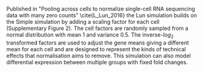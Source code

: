 Published in "Pooling across cells to normalize single-cell RNA sequencing data with many zero counts" \cite{L_Lun_2016} the Lun simulation builds on the Simple simulation by adding a scaling factor for each cell (Supplementary Figure 2). The cell factors are randomly sampled from a normal distribution with mean 1 and variance 0.5. The inverse-$log_2$ transformed factors are used to adjust the gene means giving a different mean for each cell and are designed to represent the kinds of technical effects that normalisation aims to remove.  This simulation can also model differential expression between multiple groups with fixed fold changes.